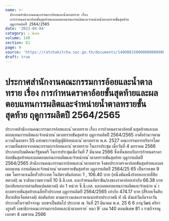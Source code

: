 ```yaml
---
name: >-
  ประกาศสำนักงานคณะกรรมการอ้อยและน้ำตาลทราย เรื่อง 
  การกำหนดราคาอ้อยขั้นสุดท้ายและผลตอบแทนการผลิตและจำหน่ายน้ำตาลทรายขั้นสุดท้าย
  ฤดูการผลิตปี 2564/2565
date: '2023-04-04'
category: ง พิเศษ
volume: 140
section: 81
page: 9
source: 'https://ratchakitcha.soc.go.th/documents/140D081S0000000000900.pdf'
draft: true
---
```


# ประกาศสำนักงานคณะกรรมการอ้อยและน้ำตาลทราย เรื่อง  การกำหนดราคาอ้อยขั้นสุดท้ายและผลตอบแทนการผลิตและจำหน่ายน้ำตาลทรายขั้นสุดท้าย ฤดูการผลิตปี 2564/2565

ประกาศส้านักงานคณะกรรมการอ้อยและน ้าตาลทราย เรื่อง การก้าหนดราคาอ้อยขั นสุดท้ายและผลตอบแทนการผลิตและจ้าหน่ายน ้าตาลทรายขันสุดท้าย ฤดูการผลิตปี 2564/2565 อาศัยอ้านาจตามความในมาตรา 55 แห่งพระราชบัญญัติอ้อยและน ้าตาลทราย พ.ศ. 2527 คณะกรรมการบริหารโดยความเห็นชอบจากคณะกรรมการอ้อยและน ้าตาลทราย ในการประชุม เมื่อวันที่ 4 มกราคม 2566 ประกอบกับมติคณะรัฐมนตรี ในการประชุมเมื่อวันที่ 7 มีนาคม 2566 ซึ่งเห็นชอบกับการก้าหนดราคาอ้อยขันสุดท้ายและผลตอบแทนการผลิตและจ้าหน่ายน ้าตาลทรายขันสุดท้าย ฤดูการผลิตปี 2564/2565 ส้านักงานคณะกรรมการอ้อยและน ้าตาลทราย จึงขอประกาศราคาอ้อยขันสุดท้ายและผลตอบแทน การผลิตและจ้าหน่ายน ้าตาลทรายขันสุดท้าย ฤดูการผลิตปี 2564/25 65 เป็นรายเขต 9 เขต โดยราคาเฉลี่ยทั่วประเทศ ในอัตราตันอ้อยละ 1 , 106.40 บาท (หนึ่งพันหนึ่งร้อยหกบาทสี่สิบสตางค์) ณ ระดับความหวานที่ 10 ซี.ซี.เอส. และก้าหนดอัตราขึน/ลงของราคาอ้อยเท่ากับ 66.38 บาท (หกสิบหกบาทสามสิบแปดสตางค์) ต่อ 1 หน่วย ซี.ซี.เอส. และผลตอบแทนการผลิตและจ้าหน่าย น ้าตาลทรายขันสุดท้ายเฉลี่ยทั่วประเทศ ฤดูการผลิตปี 2564/2565 เท่ากับ 474.17 บาท (สี่ร้อยเจ็ดสิบสี่บาทสิบเจ็ดสตางค์) ต่อตันอ้อย ตามตารางแสดงราคาแนบท้ายประกาศนี ทั งนี ตังแต่วันถัดจากวันประกาศในราชกิจจานุเ บกษาเป็นต้นไป ประกาศ ณ วันที่ 21 มีนาคม พ.ศ. 25 6 6 ภานุวัฒน์ ตริยางกูรศรี เลขาธิการคณะกรรมการอ้อยและน้าตาลทราย ้ หนา 9 ่ เลม 140 ตอนพิเศษ 81 ง ราชกิจจานุเบกษา 4 เมษายน 2566

















